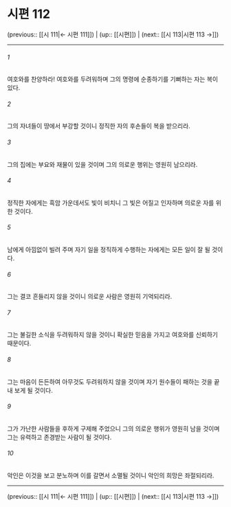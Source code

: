 # 시편 112

(previous:: [[시 111|← 시편 111]]) | (up:: [[시편]]) | (next:: [[시 113|시편 113 →]])

***




###### 1 

여호와를 찬양하라! 여호와를 두려워하며 그의 명령에 순종하기를 기뻐하는 자는 복이 있다. 



###### 2 

그의 자녀들이 땅에서 부강할 것이니 정직한 자의 후손들이 복을 받으리라. 



###### 3 

그의 집에는 부요와 재물이 있을 것이며 그의 의로운 행위는 영원히 남으리라. 



###### 4 

정직한 자에게는 흑암 가운데서도 빛이 비치니 그 빛은 어질고 인자하며 의로운 자를 위한 것이다. 



###### 5 

남에게 아낌없이 빌려 주며 자기 일을 정직하게 수행하는 자에게는 모든 일이 잘 될 것이다. 



###### 6 

그는 결코 흔들리지 않을 것이니 의로운 사람은 영원히 기억되리라. 



###### 7 

그는 불길한 소식을 두려워하지 않을 것이니 확실한 믿음을 가지고 여호와를 신뢰하기 때문이다. 



###### 8 

그는 마음이 든든하여 아무것도 두려워하지 않을 것이며 자기 원수들이 패하는 것을 끝내 보게 될 것이다. 



###### 9 

그가 가난한 사람들을 후하게 구제해 주었으니 그의 의로운 행위가 영원히 남을 것이며 그는 유력하고 존경받는 사람이 될 것이다. 



###### 10 

악인은 이것을 보고 분노하며 이를 갈면서 소멸될 것이니 악인의 희망은 좌절되리라.

***

(previous:: [[시 111|← 시편 111]]) | (up:: [[시편]]) | (next:: [[시 113|시편 113 →]])

